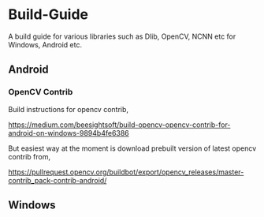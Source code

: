 # Build-Guide
A build guide for various libraries such as Dlib, OpenCV, NCNN etc for Windows, Android etc.


## Android

### OpenCV Contrib

Build instructions for opencv contrib,

https://medium.com/beesightsoft/build-opencv-opencv-contrib-for-android-on-windows-9894b4fe6386

But easiest way at the moment is download prebuilt version of latest opencv contrib from,

https://pullrequest.opencv.org/buildbot/export/opencv_releases/master-contrib_pack-contrib-android/


## Windows



